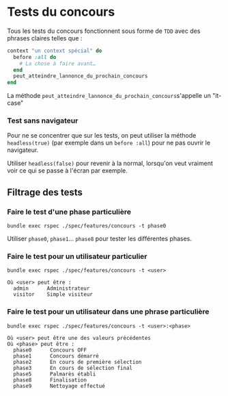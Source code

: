# Tests du concours

Tous les tests du concours fonctionnent sous forme de `TDD` avec des phrases claires telles que :

```ruby
context "un context spécial" do
  before :all do
    # La chose à faire avant…
  end
  peut_atteindre_lannonce_du_prochain_concours
end
```

La méthode `peut_atteindre_lannonce_du_prochain_concours`s'appelle un "it-case" 

### Test sans navigateur

Pour ne se concentrer que sur les tests, on peut utiliser la méthode `headless(true)` (par exemple dans un `before :all`) pour ne pas ouvrir le navigateur.

Utiliser `headless(false)` pour revenir à la normal, lorsqu'on veut vraiment voir ce qui se passe à l'écran par exemple.



## Filtrage des tests



### Faire le test d'une phase particulière

```
bundle exec rspec ./spec/features/concours -t phase0
```

Utiliser `phase0`, `phase1`... `phase8` pour tester les différentes phases.

### Faire le test pour un utilisateur particulier

```
bundle exec rspec ./spec/features/concours -t <user>

Où <user> peut être :
  admin      Administrateur
  visitor    Simple visiteur
```



### Faire le test pour un utilisateur dans une phrase particulière

```
bundle exec rspec ./spec/features/concours -t <user>:<phase>

Où <user> peut être une des valeurs précédentes
Où <phase> peut être :
  phase0      Concours OFF
  phase1      Concours démarré
  phase2      En cours de première sélection
  phase3      En cours de sélection final
  phase5      Palmarès établi
  phase8      Finalisation
  phase9      Nettoyage effectué
```

